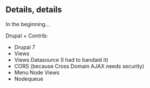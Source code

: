 ##  Details, details

In the beginning...

Drupal + Contrib:

* Drupal 7
* Views
* Views Datasource (I had to bandaid it)
* CORS (because Cross Domain AJAX needs security)
* Menu Node Views
* Nodequeue
